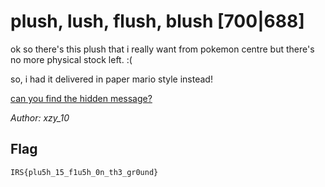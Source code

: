 # plush, lush, flush, blush [700|688]
ok so there's this plush that i really want from pokemon centre but there's no more physical stock left. :(

so, i had it delivered in paper mario style instead!

[can you find the hidden message?](pokemoncentredelivery.zip)

*Author: xzy_10*

## Flag
`IRS{plu5h_15_f1u5h_0n_th3_gr0und}`